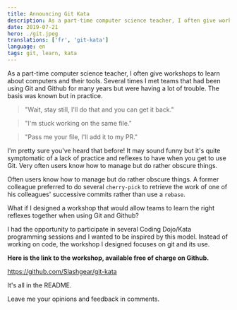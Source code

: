```yaml
---
title: Announcing Git Kata
description: As a part-time computer science teacher, I often give workshops to learn about computers and their tools.
date: 2019-07-21
hero: ./git.jpeg
translations: ['fr', 'git-kata']
language: en
tags: git, learn, kata
---
```


As a part-time computer science teacher, I often give workshops to learn about computers and their tools.
Several times I met teams that had been using Git and Github for many years but were having a lot of trouble.
The basis was known but in practice.

> "Wait, stay still, I'll do that and you can get it back."

> "I'm stuck working on the same file."

> "Pass me your file, I'll add it to my PR."

I'm pretty sure you've heard that before!
It may sound funny but it's quite symptomatic of a lack of practice and reflexes to have when you get to use Git.
Very often users know how to manage but do rather obscure things.

Often users know how to manage but do rather obscure things.
A former colleague preferred to do several `cherry-pick` to retrieve the work of one of his colleagues' successive commits rather than use a `rebase`.

What if I designed a workshop that would allow teams to learn the right reflexes together when using Git and Github?

I had the opportunity to participate in several Coding Dojo/Kata programming sessions and I wanted to be inspired by this model.
Instead of working on code, the workshop I designed focuses on git and its use.

**Here is the link to the workshop, available free of charge on Github.**

https://github.com/Slashgear/git-kata

It's all in the README.

Leave me your opinions and feedback in comments.
